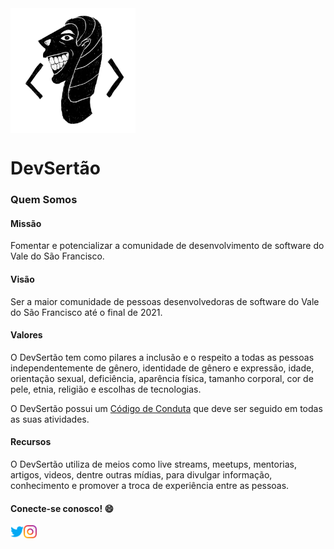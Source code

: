 <img align="center" width="200" src="https://github.com/devsertao/quem-somos/blob/main/img/dev-sertao.png?raw=true">

# DevSertão

### Quem Somos

#### Missão
Fomentar e potencializar a comunidade de desenvolvimento de software do Vale do São Francisco.

#### Visão
Ser a maior comunidade de pessoas desenvolvedoras de software do Vale do São Francisco até o final de 2021.

#### Valores
O DevSertão tem como pilares a inclusão e o respeito a todas as pessoas independentemente de gênero, identidade de gênero e expressão, idade, orientação sexual, deficiência, aparência física, tamanho corporal, cor de pele, etnia, religião e escolhas de tecnologias.

O DevSertão possui um [Código de Conduta](https://github.com/devsertao/quem-somos/blob/master/C%C3%93DIGO%20DE%20CONDUTA.md) que deve ser seguido em todas as suas atividades.

#### Recursos
O DevSertão utiliza de meios como live streams, meetups, mentorias, artigos, videos, dentre outras mídias, para divulgar informação, conhecimento e promover a troca de experiência entre as pessoas.

#### Conecte-se conosco! :smile:

<a href="https://twitter.com/dev_sertao">
  <img align="left" alt="Twitter DevSertão" width="21px" src="https://github.com/devsertao/quem-somos/blob/main/img/twitter.png?raw=true" />
</a>
<a href="https://instagram.com/dev.sertao">
  <img align="left" alt="Instagram DevSertão" width="21px" src="https://github.com/devsertao/quem-somos/blob/main/img/instagram.png?raw=true" />
</a>
 
